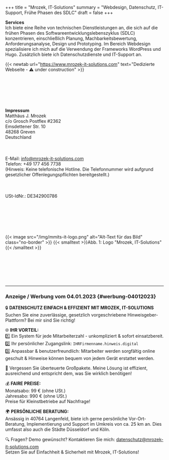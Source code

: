 +++
title = "Mrozek, IT-Solutions"
summary = "Webdesign, Datenschutz, IT-Support, Frühe Phasen des SDLC"
draft = false
+++

**Services**  
Ich biete eine Reihe von technischen Dienstleistungen an, die sich auf die frühen Phasen des Softwareentwicklungslebenszyklus (SDLC) konzentrieren, einschließlich Planung, Machbarkeitsbewertung, Anforderungsanalyse, Design und Prototyping. Im Bereich Webdesign spezialisiere ich mich auf die Verwendung der Frameworks WordPress und Hugo. Zusätzlich biete ich Datenschutzdienste und IT-Support an.  

{{< newtab url="https://www.mrozek-it-solutions.com" text="Dedizierte Webseite - ⚠️ under construction" >}}

</br></br>   
</br></br>  

**Impressum**  
Matthäus J. Mrozek  
c/o Grosch Postflex #2362  
Emsdettener Str. 10  
48268 Greven  
Deutschland  
</br></br>  
E-Mail: info@mrozek-it-solutions.com  
Telefon: +49 177 456 7738  
(Hinweis: Keine telefonische Hotline. Die Telefonnummer wird aufgrund gesetzlicher Offenlegungspflichten bereitgestellt.)  
</br></br>  
USt-IdNr.: DE342900786  

</br></br>  
</br></br> 

{{< image src="/img/mmits-it-logo.png" alt="Alt-Text für das Bild" class="no-border" >}}
{{< smalltext >}}Abb. 1: Logo "Mrozek, IT-Solutions"{{< /smalltext >}}


</br></br>  
</br></br> 

***  
### Anzeige / Werbung vom 04.01.2023 {#werbung-04012023}

🔒 **DATENSCHUTZ EINFACH & EFFIZIENT MIT MROZEK, IT-SOLUTIONS**  
Suchen Sie eine zuverlässige, gesetzlich vorgeschriebene Hinweisgeber-Plattform? Bei mir sind Sie richtig!

🌐 **IHR VORTEIL:**  
1️⃣ Ein System für jede Mitarbeiterzahl - unkompliziert & sofort einsatzbereit.  
2️⃣ Ihr persönlicher Zugangslink: `IHRFirmenname.hinweis.digital`  
3️⃣ Anpassbar & benutzerfreundlich: Mitarbeiter werden sorgfältig online geschult & Hinweise können bequem von jedem Gerät erstattet werden.

🚫 Vergessen Sie überteuerte Großpakete. Meine Lösung ist effizient, ausreichend und entspricht dem, was Sie wirklich benötigen!

💰 **FAIRE PREISE:**  
Monatsabo: 99 € (ohne USt.)  
Jahresabo: 990 € (ohne USt.)  
Preise für Kleinstbetriebe auf Nachfrage!

🌍 **PERSÖNLICHE BERATUNG:**  
Ansässig in 40764 Langenfeld, biete ich gerne persönliche Vor-Ort-Beratung, Implementierung und Support im Umkreis von ca. 25 km an. Dies umfasst also auch die Städte Düsseldorf und Köln.

🔍 Fragen? Demo gewünscht? Kontaktieren Sie mich: datenschutz@mrozek-it-solutions.com  
Setzen Sie auf Einfachheit & Sicherheit mit Mrozek, IT-Solutions!
